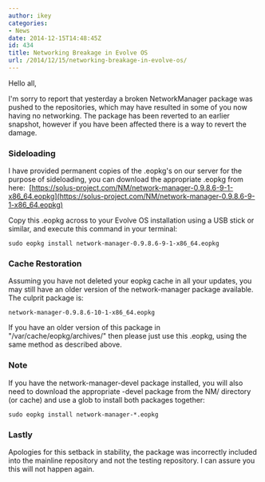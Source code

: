 ```yaml
---
author: ikey
categories:
- News
date: 2014-12-15T14:48:45Z
id: 434
title: Networking Breakage in Evolve OS
url: /2014/12/15/networking-breakage-in-evolve-os/
---
```


Hello all,

I'm sorry to report that yesterday a broken NetworkManager package was pushed to the repositories, which may have resulted in some of you now 
having no networking. The package has been reverted to an earlier snapshot, however if you have been affected there is a way to revert the damage.

### Sideloading

I have provided permanent copies of the .eopkg's on our server for the purpose of sideloading, you can download the appropriate .eopkg from here: 
[https://solus-project.com/NM/network-manager-0.9.8.6-9-1-x86_64.eopkg](https://solus-project.com/NM/network-manager-0.9.8.6-9-1-x86_64.eopkg)

Copy this .eopkg across to your Evolve OS installation using a USB stick or similar, and execute this command in your terminal:

```
sudo eopkg install network-manager-0.9.8.6-9-1-x86_64.eopkg
```

### Cache Restoration

Assuming you have not deleted your eopkg cache in all your updates, you may still have an older version of the network-manager package available. The culprit package is:

```
network-manager-0.9.8.6-10-1-x86_64.eopkg
```

If you have an older version of this package in "/var/cache/eopkg/archives/" then please just use this .eopkg, using the same method as described above.

### Note

If you have the network-manager-devel package installed, you will also need to download the appropriate -devel package from the NM/ directory (or cache) and use 
a glob to install both packages together:

```
sudo eopkg install network-manager-*.eopkg
```


### Lastly
Apologies for this setback in stability, the package was incorrectly included into the mainline repository and not the testing repository. I can assure you this will not happen again.